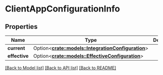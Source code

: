 # ClientAppConfigurationInfo

## Properties

Name | Type | Description | Notes
------------ | ------------- | ------------- | -------------
**current** | Option<[**crate::models::IntegrationConfiguration**](IntegrationConfiguration.md)> |  | [optional]
**effective** | Option<[**crate::models::EffectiveConfiguration**](EffectiveConfiguration.md)> |  | [optional]

[[Back to Model list]](../README.md#documentation-for-models) [[Back to API list]](../README.md#documentation-for-api-endpoints) [[Back to README]](../README.md)


